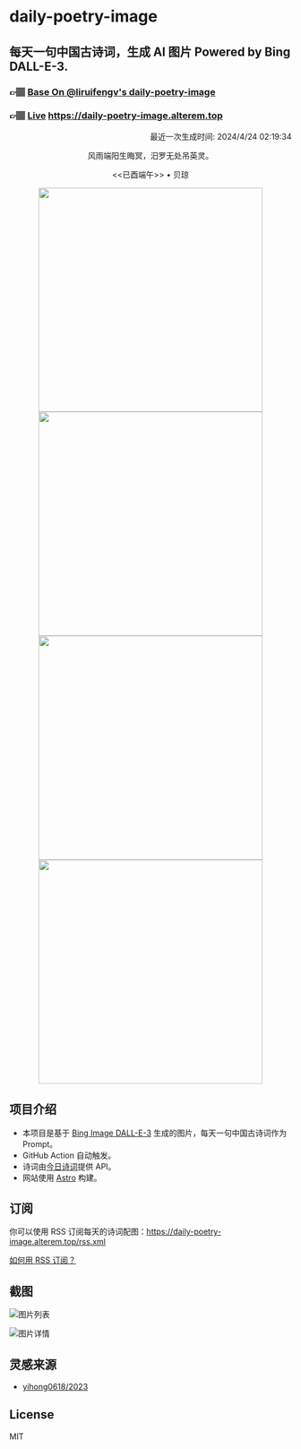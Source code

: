 
# daily-poetry-image

## 每天一句中国古诗词，生成 AI 图片 Powered by Bing DALL-E-3.

### 👉🏽 [Base On @liruifengv's daily-poetry-image](https://github.com/liruifengv/daily-poetry-image)

### 👉🏽 [Live](https://daily-poetry-image.alterem.top/) https://daily-poetry-image.alterem.top

<p align="right">
  最近一次生成时间: 2024/4/24 02:19:34
</p>
<p align="center">
风雨端阳生晦冥，汨罗无处吊英灵。
</p>
<p align="center">
<<已酉端午>> • 贝琼
</p>
<p align="center">
<img src="https://tse4.mm.bing.net/th/id/OIG3.ITT2GX2O7Jjn0l7Da6lo" height="400" width="400" />
<img src="https://tse2.mm.bing.net/th/id/OIG3.oZAb78DfyuLKHv53iUub" height="400" width="400" />
<img src="https://tse3.mm.bing.net/th/id/OIG3.qaPkKImceip8zavSu_HI" height="400" width="400" />
<img src="https://tse2.mm.bing.net/th/id/OIG3.9m9Crm_ez_zGAS3KMURX" height="400" width="400" />
</p>

## 项目介绍

-   本项目是基于 [Bing Image DALL-E-3](https://www.bing.com/images/create) 生成的图片，每天一句中国古诗词作为 Prompt。
-   GitHub Action 自动触发。
-   诗词由[今日诗词](https://www.jinrishici.com/)提供 API。
-   网站使用 [Astro](https://astro.build) 构建。

## 订阅

你可以使用 RSS 订阅每天的诗词配图：https://daily-poetry-image.alterem.top/rss.xml

[如何用 RSS 订阅？](https://zhuanlan.zhihu.com/p/55026716)

## 截图

![图片列表](./screenshots/Snipaste_2023-12-28_21-00-26.png)

![图片详情](./screenshots/Snipaste_2023-12-28_21-00-53.png)

## 灵感来源

-   [yihong0618/2023](https://github.com/yihong0618/2023)

## License

MIT
